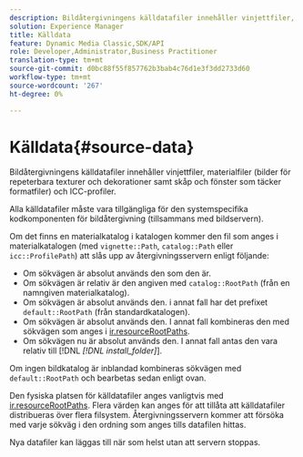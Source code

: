 ```yaml
---
description: Bildåtergivningens källdatafiler innehåller vinjettfiler, materialfiler (bilder för repeterbara texturer och dekorationer samt skåp och fönster som täcker formatfiler) och ICC-profiler.
solution: Experience Manager
title: Källdata
feature: Dynamic Media Classic,SDK/API
role: Developer,Administrator,Business Practitioner
translation-type: tm+mt
source-git-commit: d0bc88f55f857762b3bab4c76d1e3f3dd2733d60
workflow-type: tm+mt
source-wordcount: '267'
ht-degree: 0%

---
```



# Källdata{#source-data}

Bildåtergivningens källdatafiler innehåller vinjettfiler, materialfiler (bilder för repeterbara texturer och dekorationer samt skåp och fönster som täcker formatfiler) och ICC-profiler.

Alla källdatafiler måste vara tillgängliga för den systemspecifika kodkomponenten för bildåtergivning (tillsammans med bildservern).

Om det finns en materialkatalog i katalogen kommer den fil som anges i materialkatalogen (med `vignette::Path`, `catalog::Path` eller `icc::ProfilePath`) att slås upp av återgivningsservern enligt följande:

* Om sökvägen är absolut används den som den är.
* Om sökvägen är relativ är den angiven med `catalog::RootPath` (från en namngiven materialkatalog).
* Om sökvägen är absolut används den. i annat fall har det prefixet `default::RootPath` (från standardkatalogen).
* Om sökvägen är absolut används den. I annat fall kombineras den med sökvägen som anges i [ir.resourceRootPaths](../../../../../../ir-api/server-admin/image-rendering-api-ref/c-ir-server-administration/c-ir-configuration-settings-reference/c-ir-resource-root-folders.md#concept-39a34d2239934079bb396e1bf568a9c2).
* Om sökvägen nu är absolut används den. I annat fall antas den vara relativ till [!DNL *[!DNL install_folder]*].

Om ingen bildkatalog är inblandad kombineras sökvägen med `default::RootPath` och bearbetas sedan enligt ovan.

Den fysiska platsen för källdatafiler anges vanligtvis med [ir.resourceRootPaths](../../../../../../ir-api/server-admin/image-rendering-api-ref/c-ir-server-administration/c-ir-configuration-settings-reference/c-ir-resource-root-folders.md#concept-39a34d2239934079bb396e1bf568a9c2). Flera värden kan anges för att tillåta att källdatafiler distribueras över flera filsystem. Återgivningsservern kommer att försöka med varje sökväg i den ordning som anges tills datafilen hittas.

Nya datafiler kan läggas till när som helst utan att servern stoppas.
